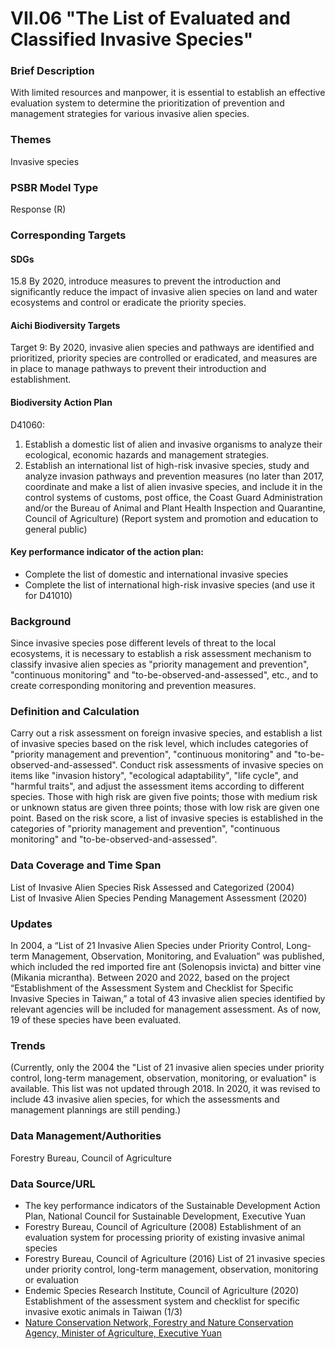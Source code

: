 # VII.06 "The List of Evaluated and Classified Invasive Species"

<script type="text/javascript" src="http://cdn.mathjax.org/mathjax/latest/MathJax.js?config=TeX-AMS-MML_HTMLorMML"></script>

### Brief Description
With limited resources and manpower, it is essential to establish an effective evaluation system to determine the prioritization of prevention and management strategies for various invasive alien species.

### Themes
Invasive species
### PSBR Model Type
Response (R)
### Corresponding Targets
#### SDGs
15.8 By 2020, introduce measures to prevent the introduction and significantly reduce the impact of invasive alien species on land and water ecosystems and control or eradicate the priority species.
#### Aichi Biodiversity Targets
Target 9: By 2020, invasive alien species and pathways are identified and prioritized, priority species are controlled or eradicated, and measures are in place to manage pathways to prevent their introduction and establishment.
#### Biodiversity Action Plan
D41060:
1. Establish a domestic list of alien and invasive organisms to analyze their ecological, economic hazards and management strategies.
2. Establish an international list of high-risk invasive species, study and analyze invasion pathways and prevention measures (no later than 2017, coordinate and make a list of alien invasive species, and include it in the control systems of customs, post office, the Coast Guard Administration and/or the Bureau of Animal and Plant Health Inspection and Quarantine, Council of Agriculture) (Report system and promotion and education to general public)
#### Key performance indicator of the action plan:
* Complete the list of domestic and international invasive species
* Complete the list of international high-risk invasive species (and use it for D41010)
### Background
Since invasive species pose different levels of threat to the local ecosystems, it is necessary to establish a risk assessment mechanism to classify invasive alien species as "priority management and prevention", "continuous monitoring" and "to-be-observed-and-assessed", etc., and to create corresponding monitoring and prevention measures.
### Definition and Calculation
Carry out a risk assessment on foreign invasive species, and establish a list of invasive species based on the risk level, which includes categories of "priority management and prevention", "continuous monitoring" and "to-be-observed-and-assessed". Conduct risk assessments of invasive species on items like "invasion history", "ecological adaptability", "life cycle", and "harmful traits", and adjust the assessment items according to different species. Those with high risk are given five points; those with medium risk or unknown status are given three points; those with low risk are given one point. Based on the risk score, a list of invasive species is established in the categories of "priority management and prevention", "continuous monitoring" and "to-be-observed-and-assessed".
### Data Coverage and Time Span
List of Invasive Alien Species Risk Assessed and Categorized (2004)<br> List of Invasive Alien Species Pending Management Assessment (2020)
### Updates
In 2004, a “List of 21 Invasive Alien Species under Priority Control, Long-term Management, Observation, Monitoring, and Evaluation” was published, which included the red imported fire ant (Solenopsis invicta) and bitter vine (Mikania micrantha). Between 2020 and 2022, based on the project “Establishment of the Assessment System and Checklist for Specific Invasive Species in Taiwan,” a total of 43 invasive alien species identified by relevant agencies will be included for management assessment. As of now, 19 of these species have been evaluated.
### Trends
(Currently, only the 2004 the "List of 21 invasive alien species under priority control, long-term management, observation, monitoring, or evaluation" is available. This list was not updated through 2018. In 2020, it was revised to include 43 invasive alien species, for which the assessments and management plannings are still pending.)
### Data Management/Authorities
Forestry Bureau, Council of Agriculture
### Data Source/URL
* The key performance indicators of the Sustainable Development Action Plan, National Council for Sustainable Development, Executive Yuan
* Forestry Bureau, Council of Agriculture (2008) Establishment of an evaluation system for processing priority of existing invasive animal species
* Forestry Bureau, Council of Agriculture (2016) List of 21 invasive species under priority control, long-term management, observation, monitoring or evaluation
* Endemic Species Research Institute, Council of Agriculture (2020) Establishment of the assessment system and checklist for specific invasive exotic animals in Taiwan (1/3)
* [Nature Conservation Network, Forestry and Nature Conservation Agency, Minister of Agriculture, Executive Yuan](https://conservation.forest.gov.tw/0000410)